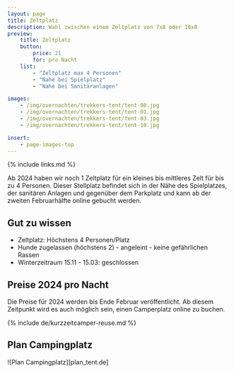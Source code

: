 ```yaml
---
layout: page
title: Zeltplatz
description: Wahl zwischen einem Zeltplatz von 7x8 oder 10x8
preview:
    title: Zeltplatz
    button:
        price: 21
        for: pro Nacht
    list:
        - "Zeltplatz max 4 Personen"
        - "Nahe bei Spielplatz"
        - "Nahe bei Sanitäranlagen"

images:
    - /img/overnachten/trekkers-tent/tent-08.jpg
    - /img/overnachten/trekkers-tent/tent-01.jpg
    - /img/overnachten/trekkers-tent/tent-03.jpg
    - /img/overnachten/trekkers-tent/tent-10.jpg

insert:
    - page-images-top
---
```

{% include links.md %}

Ab 2024 haben wir noch 1 Zeltplatz für ein kleines bis mittleres Zelt für bis zu 4 Personen. Dieser Stellplatz befindet sich in der Nähe des Spielplatzes, der sanitären Anlagen und gegenüber dem Parkplatz und kann ab der zweiten Februarhälfte online gebucht werden.

## Gut zu wissen

- Zeltplatz: Höchstens 4 Personen/Platz
- Hunde zugelassen (höchstens 2) - angeleint - keine gefährlichen Rassen
- Winterzeitraum 15.11 - 15.03: geschlossen


## Preise 2024 pro Nacht

Die Preise für 2024 werden bis Ende Februar veröffentlicht. Ab diesem Zeitpunkt wird es auch möglich sein, einen Camperplatz online zu buchen.


<!-- // START VERBERGEN
### Zeltplatz 7x8m

ANZAHL PERSONEN | NEBENSAISON | HOCHSAISON      
:-------------:|:-----------:|:-----------:|
1 Person       |€ 21         |€ 24     
2 Personen     |€ 23         |€ 26           
3 Personen     |€ 25         |€ 28
4 Personen     |€ 27         |€ 30     

### Zeltplatz 10x8m

ANZAHL PERSONEN | NEBENSAISON | HOCHSAISON      
:-------------:|:-----------:|:-----------:|
1 Person       |€ 23         |€ 29      
2 Personen     |€ 25         |€ 31           
3 Personen     |€ 27         |€ 33
4 Personen     |€ 29         |€ 35     
5 Personen     |€ 31         |€ 37
6 Personen     |€ 33         |€ 39

* 15.7. bis 15.8.: Reservierung ab 7 Nächten
* Hochsaison: Osterurlaub - Juli - August - verlängerte Wochenenden
// END VERBERGEN -->


{% include de/kurzzeitcamper-reuse.md %}


## Plan Campingplatz

![Plan Campingplatz][plan_tent.de]
